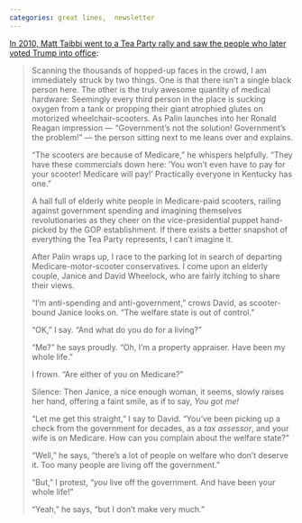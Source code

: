 ```yaml
---
categories: great lines,  newsletter
---
```



[In 2010, Matt Taibbi went to a Tea Party rally and saw the people who later voted Trump into office](https://www.rollingstone.com/politics/politics-news/the-truth-about-the-tea-party-188228/):

> Scanning the thousands of hopped-up faces in the crowd, I am immediately struck by two things. One is that there isn’t a single black person here. The other is the truly awesome quantity of medical hardware: Seemingly every third person in the place is sucking oxygen from a tank or propping their giant atrophied glutes on motorized wheelchair-scooters. As Palin launches into her Ronald Reagan impression — “Government’s not the solution! Government’s the problem!” — the person sitting next to me leans over and explains.
> 
> “The scooters are because of Medicare,” he whispers helpfully. “They have these commercials down here: ‘You won’t even have to pay for your scooter! Medicare will pay!’ Practically everyone in Kentucky has one.”
> 
> A hall full of elderly white people in Medicare-paid scooters, railing against government spending and imagining themselves revolutionaries as they cheer on the vice-presidential puppet hand-picked by the GOP establishment. If there exists a better snapshot of everything the Tea Party represents, I can’t imagine it.
> 
> After Palin wraps up, I race to the parking lot in search of departing Medicare-motor-scooter conservatives. I come upon an elderly couple, Janice and David Wheelock, who are fairly itching to share their views.
> 
> “I’m anti-spending and anti-government,” crows David, as scooter-bound Janice looks on. “The welfare state is out of control.”
> 
> “OK,” I say. “And what do you do for a living?”
> 
> “Me?” he says proudly. “Oh, I’m a property appraiser. Have been my whole life.”
> 
> I frown. “Are either of you on Medicare?”
> 
> Silence: Then Janice, a nice enough woman, it seems, slowly raises her hand, offering a faint smile, as if to say, _You got me!_
> 
> “Let me get this straight,” I say to David. “You’ve been picking up a check from the government for decades, as a _tax assessor_, and your wife is on Medicare. How can you complain about the welfare state?”
> 
> “Well,” he says, “there’s a lot of people on welfare who don’t deserve it. Too many people are living off the government.”
> 
> “But,” I protest, “_you_ live off the government. And have been your whole life!”
> 
> “Yeah,” he says, “but I don’t make very much.”